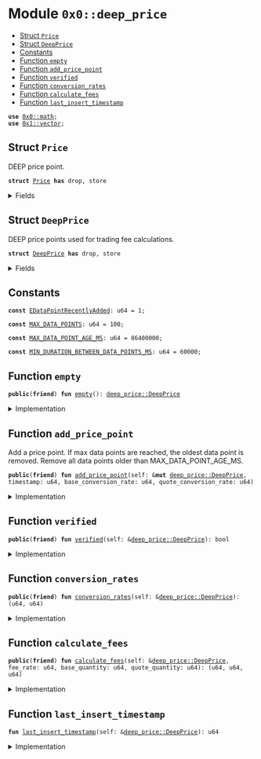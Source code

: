 
<a name="0x0_deep_price"></a>

# Module `0x0::deep_price`



-  [Struct `Price`](#0x0_deep_price_Price)
-  [Struct `DeepPrice`](#0x0_deep_price_DeepPrice)
-  [Constants](#@Constants_0)
-  [Function `empty`](#0x0_deep_price_empty)
-  [Function `add_price_point`](#0x0_deep_price_add_price_point)
-  [Function `verified`](#0x0_deep_price_verified)
-  [Function `conversion_rates`](#0x0_deep_price_conversion_rates)
-  [Function `calculate_fees`](#0x0_deep_price_calculate_fees)
-  [Function `last_insert_timestamp`](#0x0_deep_price_last_insert_timestamp)


<pre><code><b>use</b> <a href="math.md#0x0_math">0x0::math</a>;
<b>use</b> <a href="dependencies/move-stdlib/vector.md#0x1_vector">0x1::vector</a>;
</code></pre>



<a name="0x0_deep_price_Price"></a>

## Struct `Price`

DEEP price point.


<pre><code><b>struct</b> <a href="deep_price.md#0x0_deep_price_Price">Price</a> <b>has</b> drop, store
</code></pre>



<details>
<summary>Fields</summary>


<dl>
<dt>
<code>timestamp: u64</code>
</dt>
<dd>

</dd>
<dt>
<code>base_conversion_rate: u64</code>
</dt>
<dd>

</dd>
<dt>
<code>quote_conversion_rate: u64</code>
</dt>
<dd>

</dd>
</dl>


</details>

<a name="0x0_deep_price_DeepPrice"></a>

## Struct `DeepPrice`

DEEP price points used for trading fee calculations.


<pre><code><b>struct</b> <a href="deep_price.md#0x0_deep_price_DeepPrice">DeepPrice</a> <b>has</b> drop, store
</code></pre>



<details>
<summary>Fields</summary>


<dl>
<dt>
<code>prices: <a href="dependencies/move-stdlib/vector.md#0x1_vector">vector</a>&lt;<a href="deep_price.md#0x0_deep_price_Price">deep_price::Price</a>&gt;</code>
</dt>
<dd>

</dd>
<dt>
<code>index_to_replace: u64</code>
</dt>
<dd>

</dd>
<dt>
<code>cumulative_base: u64</code>
</dt>
<dd>

</dd>
<dt>
<code>cumulative_quote: u64</code>
</dt>
<dd>

</dd>
</dl>


</details>

<a name="@Constants_0"></a>

## Constants


<a name="0x0_deep_price_EDataPointRecentlyAdded"></a>



<pre><code><b>const</b> <a href="deep_price.md#0x0_deep_price_EDataPointRecentlyAdded">EDataPointRecentlyAdded</a>: u64 = 1;
</code></pre>



<a name="0x0_deep_price_MAX_DATA_POINTS"></a>



<pre><code><b>const</b> <a href="deep_price.md#0x0_deep_price_MAX_DATA_POINTS">MAX_DATA_POINTS</a>: u64 = 100;
</code></pre>



<a name="0x0_deep_price_MAX_DATA_POINT_AGE_MS"></a>



<pre><code><b>const</b> <a href="deep_price.md#0x0_deep_price_MAX_DATA_POINT_AGE_MS">MAX_DATA_POINT_AGE_MS</a>: u64 = 86400000;
</code></pre>



<a name="0x0_deep_price_MIN_DURATION_BETWEEN_DATA_POINTS_MS"></a>



<pre><code><b>const</b> <a href="deep_price.md#0x0_deep_price_MIN_DURATION_BETWEEN_DATA_POINTS_MS">MIN_DURATION_BETWEEN_DATA_POINTS_MS</a>: u64 = 60000;
</code></pre>



<a name="0x0_deep_price_empty"></a>

## Function `empty`



<pre><code><b>public</b>(<b>friend</b>) <b>fun</b> <a href="deep_price.md#0x0_deep_price_empty">empty</a>(): <a href="deep_price.md#0x0_deep_price_DeepPrice">deep_price::DeepPrice</a>
</code></pre>



<details>
<summary>Implementation</summary>


<pre><code><b>public</b>(package) <b>fun</b> <a href="deep_price.md#0x0_deep_price_empty">empty</a>(): <a href="deep_price.md#0x0_deep_price_DeepPrice">DeepPrice</a> {
    <a href="deep_price.md#0x0_deep_price_DeepPrice">DeepPrice</a> {
        prices: <a href="dependencies/move-stdlib/vector.md#0x1_vector">vector</a>[],
        index_to_replace: 0,
        cumulative_base: 0,
        cumulative_quote: 0,
    }
}
</code></pre>



</details>

<a name="0x0_deep_price_add_price_point"></a>

## Function `add_price_point`

Add a price point. If max data points are reached, the oldest data point is removed.
Remove all data points older than MAX_DATA_POINT_AGE_MS.


<pre><code><b>public</b>(<b>friend</b>) <b>fun</b> <a href="deep_price.md#0x0_deep_price_add_price_point">add_price_point</a>(self: &<b>mut</b> <a href="deep_price.md#0x0_deep_price_DeepPrice">deep_price::DeepPrice</a>, timestamp: u64, base_conversion_rate: u64, quote_conversion_rate: u64)
</code></pre>



<details>
<summary>Implementation</summary>


<pre><code><b>public</b>(package) <b>fun</b> <a href="deep_price.md#0x0_deep_price_add_price_point">add_price_point</a>(
    self: &<b>mut</b> <a href="deep_price.md#0x0_deep_price_DeepPrice">DeepPrice</a>,
    timestamp: u64,
    base_conversion_rate: u64,
    quote_conversion_rate: u64,
) {
    <b>assert</b>!(self.<a href="deep_price.md#0x0_deep_price_last_insert_timestamp">last_insert_timestamp</a>() + <a href="deep_price.md#0x0_deep_price_MIN_DURATION_BETWEEN_DATA_POINTS_MS">MIN_DURATION_BETWEEN_DATA_POINTS_MS</a> &lt; timestamp, <a href="deep_price.md#0x0_deep_price_EDataPointRecentlyAdded">EDataPointRecentlyAdded</a>);
    self.prices.push_back(<a href="deep_price.md#0x0_deep_price_Price">Price</a> {
        timestamp: timestamp,
        base_conversion_rate: base_conversion_rate,
        quote_conversion_rate: quote_conversion_rate,
    });
    self.cumulative_base = self.cumulative_base + base_conversion_rate;
    self.cumulative_quote = self.cumulative_quote + quote_conversion_rate;

    <b>let</b> idx = self.index_to_replace;
    <b>if</b> (self.prices.length() == <a href="deep_price.md#0x0_deep_price_MAX_DATA_POINTS">MAX_DATA_POINTS</a> + 1) {
        self.cumulative_base = self.cumulative_base - self.prices[idx].base_conversion_rate;
        self.cumulative_quote = self.cumulative_quote - self.prices[idx].quote_conversion_rate;
        self.prices.swap_remove(idx);
        self.prices.swap_remove(idx);
        self.index_to_replace = self.index_to_replace + 1 % <a href="deep_price.md#0x0_deep_price_MAX_DATA_POINTS">MAX_DATA_POINTS</a>;
    };

    <b>let</b> <b>mut</b> idx = self.index_to_replace;
    <b>while</b> (self.prices[idx].timestamp + <a href="deep_price.md#0x0_deep_price_MAX_DATA_POINT_AGE_MS">MAX_DATA_POINT_AGE_MS</a> &lt; timestamp) {
        self.cumulative_base = self.cumulative_base - self.prices[idx].base_conversion_rate;
        self.cumulative_quote = self.cumulative_quote - self.prices[idx].quote_conversion_rate;
        self.prices.remove(idx);
        self.index_to_replace = self.index_to_replace + 1 % <a href="deep_price.md#0x0_deep_price_MAX_DATA_POINTS">MAX_DATA_POINTS</a>;
        idx = self.index_to_replace;
    }
}
</code></pre>



</details>

<a name="0x0_deep_price_verified"></a>

## Function `verified`



<pre><code><b>public</b>(<b>friend</b>) <b>fun</b> <a href="deep_price.md#0x0_deep_price_verified">verified</a>(self: &<a href="deep_price.md#0x0_deep_price_DeepPrice">deep_price::DeepPrice</a>): bool
</code></pre>



<details>
<summary>Implementation</summary>


<pre><code><b>public</b>(package) <b>fun</b> <a href="deep_price.md#0x0_deep_price_verified">verified</a>(
    self: &<a href="deep_price.md#0x0_deep_price_DeepPrice">DeepPrice</a>,
): bool {
    self.<a href="deep_price.md#0x0_deep_price_last_insert_timestamp">last_insert_timestamp</a>() &gt; 0
}
</code></pre>



</details>

<a name="0x0_deep_price_conversion_rates"></a>

## Function `conversion_rates`



<pre><code><b>public</b>(<b>friend</b>) <b>fun</b> <a href="deep_price.md#0x0_deep_price_conversion_rates">conversion_rates</a>(self: &<a href="deep_price.md#0x0_deep_price_DeepPrice">deep_price::DeepPrice</a>): (u64, u64)
</code></pre>



<details>
<summary>Implementation</summary>


<pre><code><b>public</b>(package) <b>fun</b> <a href="deep_price.md#0x0_deep_price_conversion_rates">conversion_rates</a>(
    self: &<a href="deep_price.md#0x0_deep_price_DeepPrice">DeepPrice</a>,
): (u64, u64) {
    <b>if</b> (self.<a href="deep_price.md#0x0_deep_price_verified">verified</a>()) {
        <b>let</b> deep_per_base = <a href="math.md#0x0_math_div">math::div</a>(self.cumulative_base, self.prices.length());
        <b>let</b> deep_per_quote = <a href="math.md#0x0_math_div">math::div</a>(self.cumulative_quote, self.prices.length());

        (deep_per_base, deep_per_quote)
    } <b>else</b> {
        (0, 0)
    }
}
</code></pre>



</details>

<a name="0x0_deep_price_calculate_fees"></a>

## Function `calculate_fees`



<pre><code><b>public</b>(<b>friend</b>) <b>fun</b> <a href="deep_price.md#0x0_deep_price_calculate_fees">calculate_fees</a>(self: &<a href="deep_price.md#0x0_deep_price_DeepPrice">deep_price::DeepPrice</a>, fee_rate: u64, base_quantity: u64, quote_quantity: u64): (u64, u64, u64)
</code></pre>



<details>
<summary>Implementation</summary>


<pre><code><b>public</b>(package) <b>fun</b> <a href="deep_price.md#0x0_deep_price_calculate_fees">calculate_fees</a>(
    self: &<a href="deep_price.md#0x0_deep_price_DeepPrice">DeepPrice</a>,
    fee_rate: u64,
    base_quantity: u64,
    quote_quantity: u64,
): (u64, u64, u64) {
    <b>if</b> (self.<a href="deep_price.md#0x0_deep_price_verified">verified</a>()) {
        <b>let</b> (deep_per_base, deep_per_quote) = self.<a href="deep_price.md#0x0_deep_price_conversion_rates">conversion_rates</a>();
        <b>let</b> base_fee = <a href="math.md#0x0_math_mul">math::mul</a>(fee_rate, <a href="math.md#0x0_math_mul">math::mul</a>(base_quantity, deep_per_base));
        <b>let</b> quote_fee = <a href="math.md#0x0_math_mul">math::mul</a>(fee_rate, <a href="math.md#0x0_math_mul">math::mul</a>(quote_quantity, deep_per_quote));

        <b>return</b> (0, 0, base_fee + quote_fee)
    };

    <b>let</b> base_fee = <a href="math.md#0x0_math_mul">math::mul</a>(fee_rate, base_quantity);
    <b>let</b> quote_fee = <a href="math.md#0x0_math_mul">math::mul</a>(fee_rate, quote_quantity);

    (base_fee, quote_fee, 0)
}
</code></pre>



</details>

<a name="0x0_deep_price_last_insert_timestamp"></a>

## Function `last_insert_timestamp`



<pre><code><b>fun</b> <a href="deep_price.md#0x0_deep_price_last_insert_timestamp">last_insert_timestamp</a>(self: &<a href="deep_price.md#0x0_deep_price_DeepPrice">deep_price::DeepPrice</a>): u64
</code></pre>



<details>
<summary>Implementation</summary>


<pre><code><b>fun</b> <a href="deep_price.md#0x0_deep_price_last_insert_timestamp">last_insert_timestamp</a>(self: &<a href="deep_price.md#0x0_deep_price_DeepPrice">DeepPrice</a>): u64 {
    <b>if</b> (self.prices.length() &gt; 0) {
        self.prices[self.prices.length() - 1].timestamp
    } <b>else</b> {
        0
    }
}
</code></pre>



</details>
